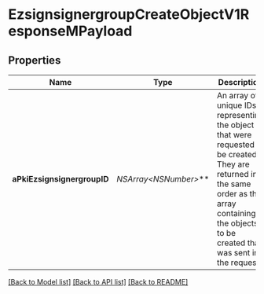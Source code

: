 # EzsignsignergroupCreateObjectV1ResponseMPayload

## Properties
Name | Type | Description | Notes
------------ | ------------- | ------------- | -------------
**aPkiEzsignsignergroupID** | **NSArray&lt;NSNumber*&gt;*** | An array of unique IDs representing the object that were requested to be created.  They are returned in the same order as the array containing the objects to be created that was sent in the request. | 

[[Back to Model list]](../README.md#documentation-for-models) [[Back to API list]](../README.md#documentation-for-api-endpoints) [[Back to README]](../README.md)


